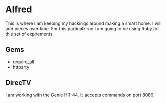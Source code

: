 Alfred
====================
This is where I am keeping my hackings around making a smart home. I will add pieces over time. For this partiualr run I am going to be using Ruby for this set of expirements.

Gems
----------------------------------
* require_all
* httparty

DirecTV
----------------------------------
I am working with the Genie HR-44. It accepts commands on port 8080. 